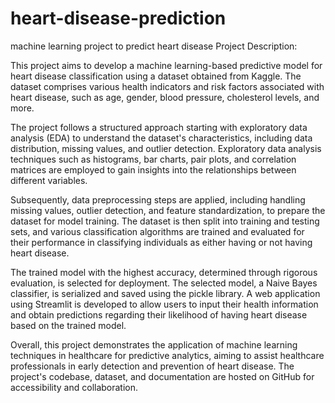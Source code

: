 # heart-disease-prediction
machine learning project to predict heart disease
Project Description:

This project aims to develop a machine learning-based predictive model for heart disease classification using a dataset obtained from Kaggle. The dataset comprises various health indicators and risk factors associated with heart disease, such as age, gender, blood pressure, cholesterol levels, and more.

The project follows a structured approach starting with exploratory data analysis (EDA) to understand the dataset's characteristics, including data distribution, missing values, and outlier detection. Exploratory data analysis techniques such as histograms, bar charts, pair plots, and correlation matrices are employed to gain insights into the relationships between different variables.

Subsequently, data preprocessing steps are applied, including handling missing values, outlier detection, and feature standardization, to prepare the dataset for model training. The dataset is then split into training and testing sets, and various classification algorithms are trained and evaluated for their performance in classifying individuals as either having or not having heart disease.

The trained model with the highest accuracy, determined through rigorous evaluation, is selected for deployment. The selected model, a Naive Bayes classifier, is serialized and saved using the pickle library. A web application using Streamlit is developed to allow users to input their health information and obtain predictions regarding their likelihood of having heart disease based on the trained model.

Overall, this project demonstrates the application of machine learning techniques in healthcare for predictive analytics, aiming to assist healthcare professionals in early detection and prevention of heart disease. The project's codebase, dataset, and documentation are hosted on GitHub for accessibility and collaboration.
